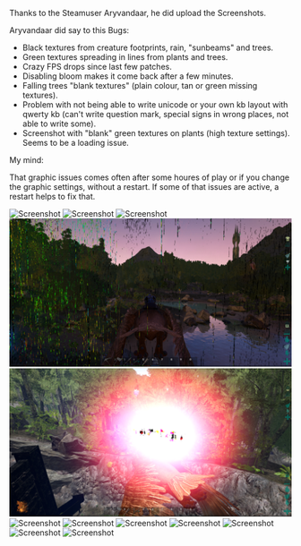 Thanks to the Steamuser Aryvandaar, he did upload the Screenshots.

Aryvandaar did say to this Bugs:

- Black textures from creature footprints, rain, "sunbeams" and trees.
- Green textures spreading in lines from plants and trees.
- Crazy FPS drops since last few patches.
- Disabling bloom makes it come back after a few minutes.
- Falling trees "blank textures" (plain colour, tan or green missing textures).
- Problem with not being able to write unicode or your own kb layout with qwerty kb (can't write question mark, special signs in wrong places, not able to write some).
- Screenshot with "blank" green textures on plants (high texture settings). Seems to be a loading issue. 

My mind:

That graphic issues comes often after some houres of play or if you change the graphic settings, without a restart.
If some of that issues are active, a restart helps to fix that.

![Screenshot](2015_08_17_16_43_21.png)
![Screenshot](2015_08_05_20_06_15.png)
![Screenshot](2015_08_05_20_05_55.png)
![Screenshot](2015_08_02_13_15_40.png)
![Screenshot](2015_08_01_21_31_36.png)
![Screenshot](2015_08_17_16_00_46.png)
![Screenshot](2015_08_17_13_15_36.png)
![Screenshot](2015_08_15_15_58_15.png)
![Screenshot](2015_08_14_22_01_54.png)
![Screenshot](2015_08_05_20_26_42.png)
![Screenshot](2015_08_05_20_04_25.png)
![Screenshot](2015_08_19_15_54_31.png)
